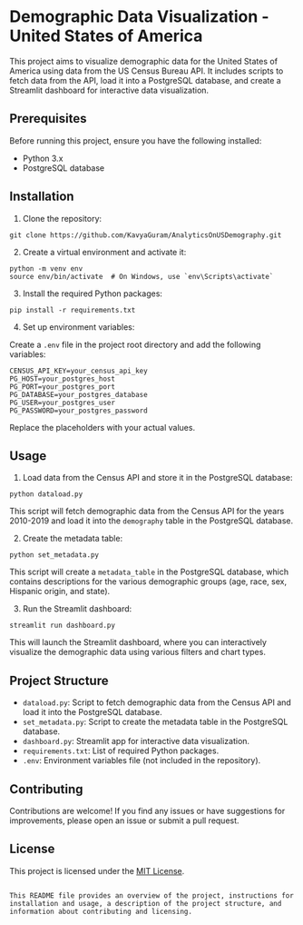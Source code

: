 # Demographic Data Visualization - United States of America

This project aims to visualize demographic data for the United States of America using data from the US Census Bureau API. It includes scripts to fetch data from the API, load it into a PostgreSQL database, and create a Streamlit dashboard for interactive data visualization.

## Prerequisites

Before running this project, ensure you have the following installed:

- Python 3.x
- PostgreSQL database

## Installation

1. Clone the repository:

```
git clone https://github.com/KavyaGuram/AnalyticsOnUSDemography.git
```

2. Create a virtual environment and activate it:

```
python -m venv env
source env/bin/activate  # On Windows, use `env\Scripts\activate`
```

3. Install the required Python packages:

```
pip install -r requirements.txt
```

4. Set up environment variables:

Create a `.env` file in the project root directory and add the following variables:

```
CENSUS_API_KEY=your_census_api_key
PG_HOST=your_postgres_host
PG_PORT=your_postgres_port
PG_DATABASE=your_postgres_database
PG_USER=your_postgres_user
PG_PASSWORD=your_postgres_password
```

Replace the placeholders with your actual values.

## Usage

1. Load data from the Census API and store it in the PostgreSQL database:

```
python dataload.py
```

This script will fetch demographic data from the Census API for the years 2010-2019 and load it into the `demography` table in the PostgreSQL database.

2. Create the metadata table:

```
python set_metadata.py
```

This script will create a `metadata_table` in the PostgreSQL database, which contains descriptions for the various demographic groups (age, race, sex, Hispanic origin, and state).

3. Run the Streamlit dashboard:

```
streamlit run dashboard.py
```

This will launch the Streamlit dashboard, where you can interactively visualize the demographic data using various filters and chart types.

## Project Structure

- `dataload.py`: Script to fetch demographic data from the Census API and load it into the PostgreSQL database.
- `set_metadata.py`: Script to create the metadata table in the PostgreSQL database.
- `dashboard.py`: Streamlit app for interactive data visualization.
- `requirements.txt`: List of required Python packages.
- `.env`: Environment variables file (not included in the repository).

## Contributing

Contributions are welcome! If you find any issues or have suggestions for improvements, please open an issue or submit a pull request.

## License

This project is licensed under the [MIT License](LICENSE).
```

This README file provides an overview of the project, instructions for installation and usage, a description of the project structure, and information about contributing and licensing.